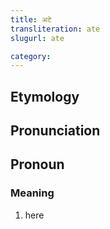 ```yaml
---
title: अटे
transliteration: ate
slugurl: ate

category: 
---
```


## Etymology

## Pronunciation


## Pronoun
### Meaning
1. here